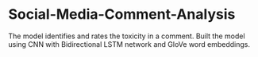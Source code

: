 # Social-Media-Comment-Analysis
The model identifies and rates the toxicity in a comment. Built the model using CNN with Bidirectional LSTM network and GloVe word embeddings.
